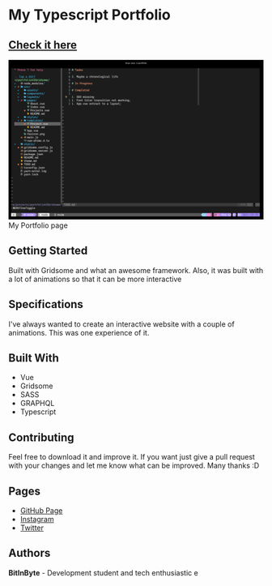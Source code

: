 # My Typescript Portfolio

## [Check it here](https://www.jopecodes.dev/)

![Thumbnail](thumbnail.png)
My Portfolio page

## Getting Started

Built with Gridsome and what an awesome framework. Also, it was built with a lot of animations so that it can be more interactive

## Specifications

I've always wanted to create an interactive website with a couple of animations. This was one experience of it.

## Built With

- Vue
- Gridsome
- SASS
- GRAPHQL
- Typescript

## Contributing

Feel free to download it and improve it. If you want just give a pull request with your changes and let me know what can be improved. Many thanks :D

## Pages

- [GitHub Page](https://github.com/BitInByte)
- [Instagram](https://www.instagram.com/bitinbyte/)
- [Twitter](https://twitter.com/BitInByte2)

## Authors

**BitInByte** - Development student and tech enthusiastic
e
